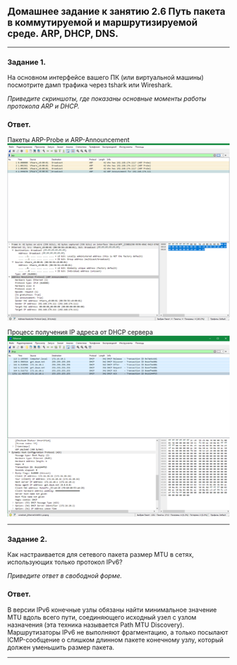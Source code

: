 ## Домашнее задание к занятию 2.6 Путь пакета в коммутируемой и маршрутизируемой среде. ARP, DHCP, DNS.
 
---  

### Задание 1.

На основном интерфейсе вашего ПК (или виртуальной машины) посмотрите дамп трафика через tshark или Wireshark.

*Приведите скриншоты, где показаны основные моменты работы протокола ARP и DHCP.*

### Ответ.  

Пакеты ARP-Probe и ARP-Announcement  
![arp](pic/arp.png)  

Процесс получения IP адреса от DHCP сервера  
![dhcp](pic/dhcp.png)  

---  

### Задание 2.

Как настраивается для сетевого пакета размер MTU в сетях, использующих только протокол IPv6?

*Приведите ответ в свободной форме.*

### Ответ.  

В версии IPv6 конечные узлы обязаны найти минимальное значение MTU вдоль всего пути, соединяющего исходный узел с узлом назначения (эта техника называется Path MTU Discovery).  
Маршрутизаторы IPv6 не выполняют фрагментацию, а только посылают ICMP-сообщение о слишком длинном пакете конечному узлу, который должен уменьшить размер пакета.  

---  

